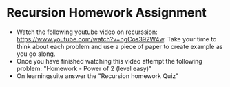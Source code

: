 # Recursion Homework Assignment

- Watch the following youtube video on recurssion: https://www.youtube.com/watch?v=ngCos392W4w. Take your time to think about each problem and use a piece of paper to create example as you go along.
- Once you have finished watching this video attempt the following problem: "Homework - Power of 2 (level easy)"
- On learningsuite answer the "Recursion homework Quiz"